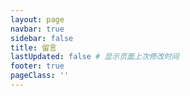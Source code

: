 ```yaml
---
layout: page
navbar: true
sidebar: false
title: 留言
lastUpdated: false # 显示页面上次修改时间
footer: true
pageClass: ''
---
```


<script>
import Comment from '/components/layouts/Comment.vue'

export default {
    components: { Comment }
}
</script>

<ClientOnly><Comment /></ClientOnly>